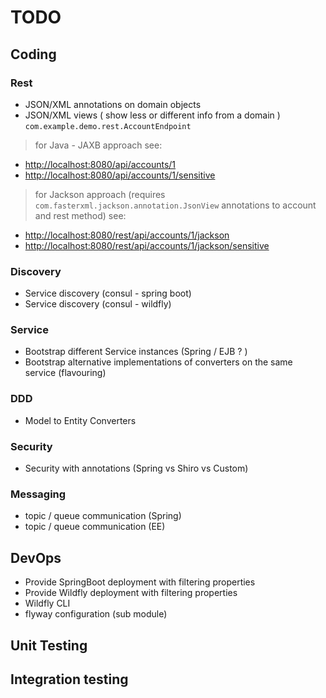 # TODO

## Coding
### Rest

- JSON/XML annotations on domain objects
- JSON/XML views ( show less or different info from a domain )
`com.example.demo.rest.AccountEndpoint`  

> for Java - JAXB approach see:
- <http://localhost:8080/api/accounts/1>
- <http://localhost:8080/api/accounts/1/sensitive> 

> for Jackson approach (requires `com.fasterxml.jackson.annotation.JsonView` annotations to account and rest method) see:
- <http://localhost:8080/rest/api/accounts/1/jackson>
- <http://localhost:8080/rest/api/accounts/1/jackson/sensitive>

### Discovery
- Service discovery (consul - spring boot)
- Service discovery (consul - wildfly)

### Service
- Bootstrap different Service instances (Spring / EJB ? )
- Bootstrap alternative implementations of converters on the same service (flavouring)

### DDD
- Model to Entity Converters


### Security
- Security with annotations (Spring vs Shiro vs Custom)

### Messaging
- topic / queue communication (Spring)
- topic / queue communication (EE)

## DevOps
- Provide SpringBoot deployment with filtering properties
- Provide Wildfly deployment with filtering properties
- Wildfly CLI 
- flyway configuration (sub module)

## Unit Testing


## Integration testing

